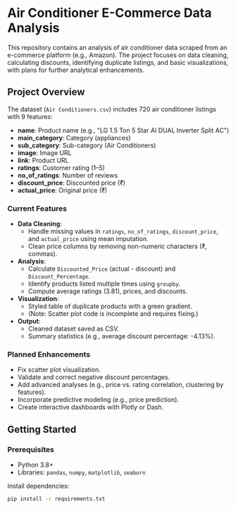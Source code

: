 # Air Conditioner E-Commerce Data Analysis

This repository contains an analysis of air conditioner data scraped from an e-commerce platform (e.g., Amazon). The project focuses on data cleaning, calculating discounts, identifying duplicate listings, and basic visualizations, with plans for further analytical enhancements.

## Project Overview

The dataset (`Air Conditioners.csv`) includes 720 air conditioner listings with 9 features:
- **name**: Product name (e.g., "LG 1.5 Ton 5 Star AI DUAL Inverter Split AC")
- **main_category**: Category (appliances)
- **sub_category**: Sub-category (Air Conditioners)
- **image**: Image URL
- **link**: Product URL
- **ratings**: Customer rating (1–5)
- **no_of_ratings**: Number of reviews
- **discount_price**: Discounted price (₹)
- **actual_price**: Original price (₹)

### Current Features
- **Data Cleaning**:
  - Handle missing values in `ratings`, `no_of_ratings`, `discount_price`, and `actual_price` using mean imputation.
  - Clean price columns by removing non-numeric characters (₹, commas).
- **Analysis**:
  - Calculate `Discounted_Price` (actual - discount) and `Discount_Percentage`.
  - Identify products listed multiple times using `groupby`.
  - Compute average ratings (3.81), prices, and discounts.
- **Visualization**:
  - Styled table of duplicate products with a green gradient.
  - (Note: Scatter plot code is incomplete and requires fixing.)
- **Output**:
  - Cleaned dataset saved as CSV.
  - Summary statistics (e.g., average discount percentage: -4.13%).

### Planned Enhancements
- Fix scatter plot visualization.
- Validate and correct negative discount percentages.
- Add advanced analyses (e.g., price vs. rating correlation, clustering by features).
- Incorporate predictive modeling (e.g., price prediction).
- Create interactive dashboards with Plotly or Dash.

## Getting Started

### Prerequisites
- Python 3.8+
- Libraries: `pandas`, `numpy`, `matplotlib`, `seaborn`

Install dependencies:
```bash
pip install -r requirements.txt
